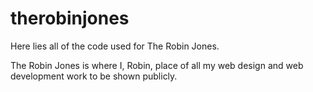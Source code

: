 therobinjones
=============

Here lies all of the code used for The Robin Jones.

The Robin Jones is where I, Robin, place of all my web design and web development work to be shown publicly.



